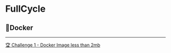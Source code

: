# FullCycle

## 🐢Docker
---

[🏆 Challenge 1 - Docker Image less than 2mb](https://github.com/marcobelo/docker_fullcycle/tree/master/challenge_1)
